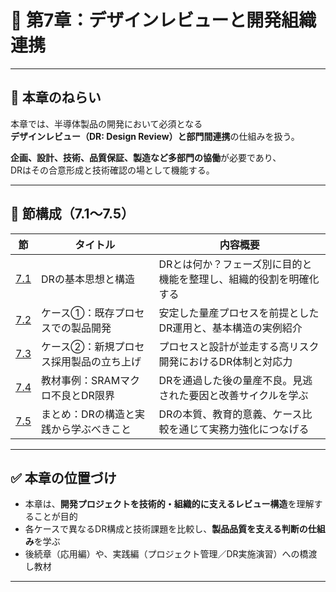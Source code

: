 # 🧠 第7章：デザインレビューと開発組織連携

---

## 🎯 本章のねらい

本章では、半導体製品の開発において必須となる  
**デザインレビュー（DR: Design Review）**と**部門間連携**の仕組みを扱う。

**企画、設計、技術、品質保証、製造など多部門の協働**が必要であり、  
DRはその合意形成と技術確認の場として機能する。

---

## 🧱 節構成（7.1〜7.5）

| 節 | タイトル | 内容概要 |
|----|----------|-----------|
| [7.1](7.1_review_concept.md) | DRの基本思想と構造 | DRとは何か？フェーズ別に目的と機能を整理し、組織的役割を明確化する |
| [7.2](7.2_case_existing_process.md) | ケース①：既存プロセスでの製品開発 | 安定した量産プロセスを前提としたDR運用と、基本構造の実例紹介 |
| [7.3](7.3_case_dr_by_case.md) | ケース②：新規プロセス採用製品の立ち上げ | プロセスと設計が並走する高リスク開発におけるDR体制と対応力 |
| [7.4](7.4_case_sram_macro_failure.md) | 教材事例：SRAMマクロ不良とDR限界 | DRを通過した後の量産不良。見逃された要因と改善サイクルを学ぶ |
| [7.5](7.5_summary_and_lessons.md) | まとめ：DRの構造と実践から学ぶべきこと | DRの本質、教育的意義、ケース比較を通じて実務力強化につなげる |

---

## ✅ 本章の位置づけ

- 本章は、**開発プロジェクトを技術的・組織的に支えるレビュー構造**を理解することが目的
- 各ケースで異なるDR構成と技術課題を比較し、**製品品質を支える判断の仕組み**を学ぶ
- 後続章（応用編）や、実践編（プロジェクト管理／DR実施演習）への橋渡し教材

---
